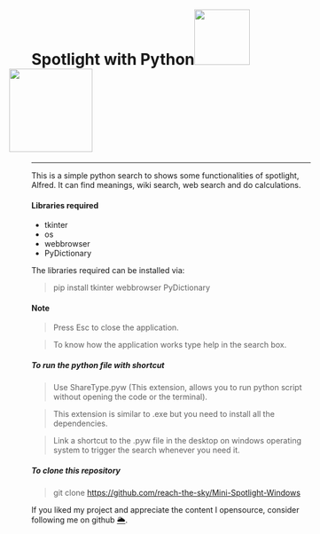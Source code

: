 <h1>Spotlight with Python<img src="https://www.freepngimg.com/download/android/72537-icons-python-programming-computer-social-tutorial.png" width="100"/>  &nbsp; <img src="https://external-content.duckduckgo.com/iu/?u=https%3A%2F%2Fgifimage.net%2Fwp-content%2Fuploads%2F2018%2F05%2Fsearch-icon-gif-5.gif&f=1&nofb=1" width="150" style="margin-left: -40px;"/></h1>

---

This is a simple python search to shows some functionalities of spotlight, Alfred. It can find meanings, wiki search, web search and do calculations.

#### Libraries required
* tkinter
* os
* webbrowser
* PyDictionary

The libraries required can be installed via:
> pip install tkinter webbrowser PyDictionary

#### Note
> Press Esc to close the application.

> To know how the application works type help in the search box.


##### To run the python file with shortcut

> Use ShareType.pyw (This extension, allows you to run python script without opening the code or the terminal).

> This extension is similar to .exe but you need to install all the dependencies.

> Link a shortcut to the .pyw file in the desktop on windows operating system to trigger the search whenever you need it.


##### To clone this repository

> git clone https://github.com/reach-the-sky/Mini-Spotlight-Windows

If you liked my project and appreciate the content I opensource, consider following me on github [🌥](https://github.com/reach-the-sky).
